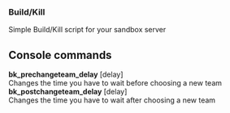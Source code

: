 ### Build/Kill
Simple Build/Kill script for your sandbox server

## Console commands
<b>bk_prechangeteam_delay</b> [delay]<br>
Changes the time you have to wait before choosing a new team
<b>bk_postchangeteam_delay</b> [delay]<br>
Changes the time you have to wait after choosing a new team

